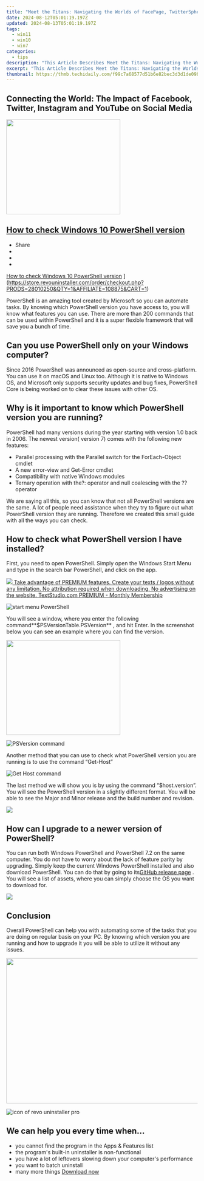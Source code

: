 ```yaml
---
title: "Meet the Titans: Navigating the Worlds of FacePage, TwitterSphere, InstaRealms & YT Universe!"
date: 2024-08-12T05:01:19.197Z
updated: 2024-08-13T05:01:19.197Z
tags:
  - win11
  - win10
  - win7
categories:
  - tips
description: "This Article Describes Meet the Titans: Navigating the Worlds of FacePage, TwitterSphere, InstaRealms & YT Universe!"
excerpt: "This Article Describes Meet the Titans: Navigating the Worlds of FacePage, TwitterSphere, InstaRealms & YT Universe!"
thumbnail: https://thmb.techidaily.com/f99c7a68577d51b6e82bec3d3d1de09b7626e91bd216747172a72cd85e723e6d.jpg
---
```


## Connecting the World: The Impact of Facebook, Twitter, Instagram and YouTube on Social Media

<!-- affiliate ads begin -->
<a href="https://bluettius.sjv.io/c/5597632/2027209/17108" target="_top" id="2027209"><img src="//a.impactradius-go.com/display-ad/17108-2027209" border="0" alt="" width="300" height="250"/></a><img height="0" width="0" src="https://imp.pxf.io/i/5597632/2027209/17108" style="position:absolute;visibility:hidden;" border="0" />
<!-- affiliate ads end -->
## [How to check Windows 10 PowerShell version](https://store.revouninstaller.com/order/checkout.php?PRODS=28010250&QTY=1&AFFILIATE=108875&CART=1)

* Share
* [](http://www.facebook.com/share.php?u=https://www.revouninstaller.com/blog/how-to-check-windows-10-powershell-version/&title=How+to+check+Windows+10+PowerShell+version)
* [](https://twitter.com/intent/tweet?text=How+to+check+Windows+10+PowerShell+version&url=https://www.revouninstaller.com/blog/how-to-check-windows-10-powershell-version/ "Click to share on Twitter")
* [](https://store.revouninstaller.com/order/checkout.php?PRODS=28010250&QTY=1&AFFILIATE=108875&CART=1)

[How to check Windows 10 PowerShell version](https://f057a20f961f56a72089-b74530d2d26278124f446233f95622ef.ssl.cf1.rackcdn.com/site/blog/check-win10-powershell-version/cover.png) ](https://store.revouninstaller.com/order/checkout.php?PRODS=28010250&QTY=1&AFFILIATE=108875&CART=1)

 PowerShell is an amazing tool created by Microsoft so you can automate tasks. By knowing which PowerShell version you have access to, you will know what features you can use. There are more than 200 commands that can be used within PowerShell and it is a super flexible framework that will save you a bunch of time.

## Can you use PowerShell only on your Windows computer?

 Since 2016 PowerShell was announced as open-source and cross-platform. You can use it on macOS and Linux too. Although it is native to Windows OS, and Microsoft only supports security updates and bug fixes, PowerShell Core is being worked on to clear these issues with other OS.

## Why is it important to know which PowerShell version you are running?

 PowerShell had many versions during the year starting with version 1.0 back in 2006\. The newest version( version 7) comes with the following new features:

* Parallel processing with the Parallel switch for the ForEach-Object cmdlet
* A new error-view and Get-Error cmdlet
* Compatibility with native Windows modules
* Ternary operation with the?: operator and null coalescing with the ?? operator

 We are saying all this, so you can know that not all PowerShell versions are the same. A lot of people need assistance when they try to figure out what PowerShell version they are running. Therefore we created this small guide with all the ways you can check.

## How to check what PowerShell version I have installed?

 First, you need to open PowerShell. Simply open the Windows Start Menu and type in the search bar PowerShell, and click on the app.

<!-- affiliate ads begin -->
<a href="https://secure.textstudio.com/order/checkout.php?PRODS=35633281&QTY=1&AFFILIATE=108875&CART=1"> <img src="https://secure.avangate.com/images/merchant/d6eb8222c9718486bdabce8b897380f7/products/2_premium-icon.png" border="0"> Take advantage of PREMIUM features. 
Create your texts / logos without any limitation. 
No attribution required when downloading. 
No advertising on the website. 
 TextStudio.com  PREMIUM - Monthly Membership</a>
<!-- affiliate ads end -->
![start menu PowerShell](https://f057a20f961f56a72089-b74530d2d26278124f446233f95622ef.ssl.cf1.rackcdn.com/site/blog/check-win10-powershell-version/start-menu-powershell.png)

 You will see a window, where you enter the following command**$PSVersionTable.PSVersion** , and hit Enter. In the screenshot below you can see an example where you can find the version.

<!-- affiliate ads begin -->
<a href="https://godlikehost.sjv.io/c/5597632/1920047/21774" target="_top" id="1920047"><img src="//a.impactradius-go.com/display-ad/21774-1920047" border="0" alt="" width="300" height="250"/></a><img height="0" width="0" src="https://imp.pxf.io/i/5597632/1920047/21774" style="position:absolute;visibility:hidden;" border="0" />
<!-- affiliate ads end -->
![PSVersion command](https://f057a20f961f56a72089-b74530d2d26278124f446233f95622ef.ssl.cf1.rackcdn.com/site/blog/check-win10-powershell-version/powershell-version-1.png)

 Another method that you can use to check what PowerShell version you are running is to use the command “Get-Host”

![Get Host command](https://f057a20f961f56a72089-b74530d2d26278124f446233f95622ef.ssl.cf1.rackcdn.com/site/blog/check-win10-powershell-version/powershell-version-2.png)

 The last method we will show you is by using the command “$host.version”. You will see the PowerShell version in a slightly different format. You will be able to see the Major and Minor release and the build number and revision.

<!-- affiliate ads begin -->
<a href="https://secure.2checkout.com/order/checkout.php?PRODS=32667153&QTY=1&AFFILIATE=108875&CART=1"><img src="https://www.coolmuster.com/uploads/image/20201228/feature02.png" border="0"></a>
<!-- affiliate ads end -->
## How can I upgrade to a newer version of PowerShell?

 You can run both Windows PowerShell and PowerShell 7.2 on the same computer. You do not have to worry about the lack of feature parity by upgrading. Simply keep the current Windows PowerShell installed and also download PowerShell. You can do that by going to its[GitHub release page](https://github.com/PowerShell/PowerShell/releases) . You will see a list of assets, where you can simply choose the OS you want to download for.

<!-- affiliate ads begin -->
<a href="https://secure.2checkout.com/order/checkout.php?PRODS=37100474&QTY=1&AFFILIATE=108875&CART=1"><img src="https://awario.com/images/pages/index/img-leads-1280@1x.avif" border="0"></a>
<!-- affiliate ads end -->
## Conclusion

 Overall PowerShell can help you with automating some of the tasks that you are doing on regular basis on your PC. By knowing which version you are running and how to upgrade it you will be able to utilize it without any issues.

<!-- affiliate ads begin -->
<a href="https://ship7com.pxf.io/c/5597632/1509856/17634" target="_top" id="1509856"><img src="//a.impactradius-go.com/display-ad/17634-1509856" border="0" alt="" width="730" height="383"/></a>
<!-- affiliate ads end -->
![icon of revo uninstaller pro](https://f057a20f961f56a72089-b74530d2d26278124f446233f95622ef.ssl.cf1.rackcdn.com/site/icons/rup5-64.png)

## We can help you every time when…

* you cannot find the program in the Apps & Features list
* the program's built-in uninstaller is non-functional
* you have a lot of leftovers slowing down your computer's performance
* you want to batch uninstall
* many more things
[Download now](https://store.revouninstaller.com/order/checkout.php?PRODS=28010250&QTY=1&AFFILIATE=108875&CART=1)

<ins class="adsbygoogle"
     style="display:block"
     data-ad-format="autorelaxed"
     data-ad-client="ca-pub-7571918770474297"
     data-ad-slot="1223367746"></ins>



<ins class="adsbygoogle"
     style="display:block"
     data-ad-client="ca-pub-7571918770474297"
     data-ad-slot="8358498916"
     data-ad-format="auto"
     data-full-width-responsive="true"></ins>


